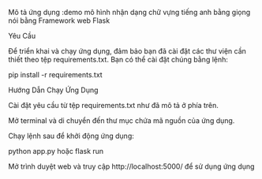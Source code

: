 Mô tả ứng dụng :demo mô hình nhận dạng chữ vựng tiếng anh bằng giọng nói bằng Framework web Flask

Yêu Cầu

Để triển khai và chạy ứng dụng, đảm bảo bạn đã cài đặt các thư viện cần thiết theo tệp requirements.txt. Bạn có thể cài đặt chúng bằng lệnh:

pip install -r requirements.txt

Hướng Dẫn Chạy Ứng Dụng

Cài đặt yêu cầu từ tệp requirements.txt như đã mô tả ở phía trên.

Mở terminal và di chuyển đến thư mục chứa mã nguồn của ứng dụng.

Chạy lệnh sau để khởi động ứng dụng:

python app.py hoặc flask run

Mở trình duyệt web và truy cập http://localhost:5000/ để sử dụng ứng dụng
